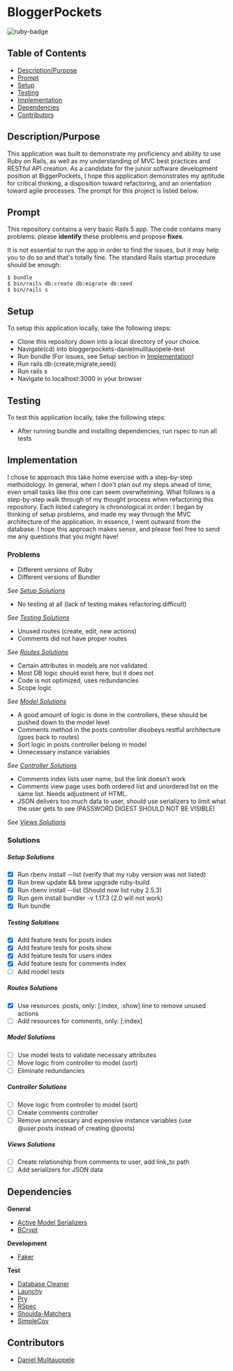 # BloggerPockets
<img src="https://img.shields.io/badge/ruby%20-v2.4.1-brightgreen.svg" title="ruby-badge">

## Table of Contents

* [Description/Purpose](#descriptionpurpose)
* [Prompt](#prompt)
* [Setup](#setup)
* [Testing](#testing)
* [Implementation](#implementation)
* [Dependencies](#dependencies)
* [Contributors](#contributors)

## Description/Purpose

This application was built to demonstrate my proficiency and ability to use Ruby on Rails, as well
as my understanding of MVC best practices and RESTful API creation. As a candidate for the junior
software development position at BiggerPockets, I hope this application demonstrates my aptitude for critical thinking, a disposition toward refactoring, and an orientation toward agile processes. The prompt for this project is listed below.

## Prompt

This repository contains a very basic Rails 5 app.
The code contains many problems: please **identify** these problems and propose **fixes**.

It is not essential to run the app in order to find the issues, but it may help you to do so and that's totally fine. The standard Rails startup procedure should be enough:

````
$ bundle
$ bin/rails db:create db:migrate db:seed
$ bin/rails s
````

## Setup

To setup this application locally, take the following steps:

* Clone this repository down into a local directory of your choice.
* Navigate(cd) into bloggerpockets-danielmulitauopele-test
* Run bundle (For issues, see Setup section in [Implementation](#implementation))
* Run rails db:{create,migrate,seed}
* Run rails s
* Navigate to localhost:3000 in your browser

## Testing

To test this application locally, take the following steps:

* After running bundle and installing dependencies, run rspec to run all tests

## Implementation

I chose to approach this take home exercise with a step-by-step methodology. In general, when I don't plan out my steps ahead of time, even small tasks like this one can seem overwhelming. What follows is a step-by-step walk through of my thought process when refactoring this repository. Each listed category is chronological in order: I began by thinking of setup problems, and made my way through the MVC architecture of the application. In essence, I went outward from the database. I hope this approach makes sense, and please feel free to send me any questions that you might have!

### Problems


* Different versions of Ruby
* Different versions of Bundler

*See [Setup Solutions](#setup-solutions)*

* No testing at all (lack of testing makes refactoring difficult)

*See [Testing Solutions](#testing-solutions)*

* Unused routes (create, edit, new actions)
* Comments did not have proper routes

*See [Routes Solutions](#routes-solutions)*

* Certain attributes in models are not validated
* Most DB logic should exist here, but it does not
* Code is not optimized, uses redundancies
* Scope logic

*See [Model Solutions](#model-solutions)*

* A good amount of logic is done in the controllers, these should be pushed down to the model level
* Comments method in the posts controller disobeys restful architecture (goes back to routes)
* Sort logic in posts controller belong in model
* Unnecessary instance variables

*See [Controller Solutions](#controller-solutions)*

* Comments index lists user name, but the link doesn’t work
* Comments view page uses both ordered list and unordered list on the same list. Needs adjustment of HTML.
* JSON delivers too much data to user, should use serializers to limit what the user gets to see (PASSWORD DIGEST SHOULD NOT BE VISIBLE)

*See [Views Solutions](#views-solutions)*

### Solutions

##### Setup Solutions
- [X] Run rbenv install --list (verify that my ruby version was not listed)
- [X] Run brew update && brew upgrade ruby-build
- [X] Run rbenv install --list (Should now list ruby 2.5.3)
- [X] Run gem install bundler -v 1.17.3 (2.0 will not work)
- [X] Run bundle

##### Testing Solutions
- [X] Add feature tests for posts index
- [X] Add feature tests for posts show
- [X] Add feature tests for users index
- [X] Add feature tests for comments index
- [ ] Add model tests

##### Routes Solutions
- [X] Use resources :posts, only: [:index, :show] line to remove unused actions
- [ ] Add resources for comments, only: [:index]

##### Model Solutions
- [ ] Use model tests to validate necessary attributes
- [ ] Move logic from controller to model (sort)
- [ ] Eliminate redundancies

##### Controller Solutions
- [ ] Move logic from controller to model (sort)
- [ ] Create comments controller
- [ ] Remove unnecessary and expensive instance variables (use @user.posts instead of creating @posts)

##### Views Solutions
- [ ] Create relationship from comments to user, add link_to path
- [ ] Add serializers for JSON data

## Dependencies

**General**

* [Active Model Serializers](https://github.com/rails-api/active_model_serializers)
* [BCrypt](https://github.com/codahale/bcrypt-ruby)

**Development**

* [Faker](https://github.com/stympy/faker)

**Test**

* [Database Cleaner](https://github.com/DatabaseCleaner/database_cleaner)
* [Launchy](https://github.com/copiousfreetime/launchy)
* [Pry](https://github.com/pry/pry)
* [RSpec](https://github.com/rspec/rspec)
* [Shoulda-Matchers](https://github.com/thoughtbot/shoulda-matchers)
* [SimpleCov](https://github.com/colszowka/simplecov)

## Contributors

* [Daniel Mulitauopele](https://github.com/DanielMulitauopele)
